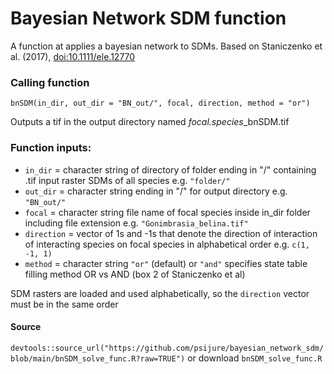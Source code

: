 # Bayesian Network SDM function
A function at applies a bayesian network to SDMs. Based on Staniczenko et al. (2017), [doi:10.1111/ele.12770](https://doi.org/10.1111/ele.12770)
### Calling function
`bnSDM(in_dir, out_dir = "BN_out/", focal, direction, method = "or")`

Outputs a tif in the output directory named *focal.species*_bnSDM.tif

### Function inputs:
* `in_dir`    = character string of directory of folder ending in "/" containing .tif input raster SDMs of all species e.g. `"folder/"`
* `out_dir`   = character string ending in "/" for output directory e.g. `"BN_out/"`
* `focal`     = character string file name of focal species inside in_dir folder including file extension e.g. `"Gonimbrasia_belina.tif"`
* `direction` = vector of 1s and -1s that denote the direction of interaction of interacting species on focal species in alphabetical order e.g. `c(1, -1, 1)`
* `method`    = character string `"or"` (default) or `"and"` specifies state table filling method OR vs AND (box 2 of Staniczenko et al)

SDM rasters are loaded and used alphabetically, so the `direction` vector must be in the same order

#### Source
`devtools::source_url("https://github.com/psijure/bayesian_network_sdm/blob/main/bnSDM_solve_func.R?raw=TRUE")`
or download `bnSDM_solve_func.R`
###
